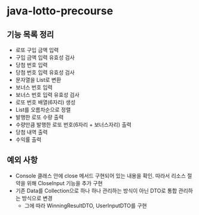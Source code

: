 # java-lotto-precourse

## 기능 목록 정리
- 로또 구입 금액 입력
- 구입 금액 입력 유효성 검사
- 당첨 번호 입력
- 당첨 번호 입력 유효성 검사
- 문자열을 List<Integer>로 변환 
- 보너스 번호 입력
- 보너스 번호 입력 유효성 검사
- 로또 번호 배열(6자리) 생성
- List<Integer>를 오름차순으로 정렬
- 발행한 로또 수량 출력
- 수량만큼 발행한 로또 번호(6자리 + 보너스자리) 출력
- 당첨 내역 출력
- 수익률 출력

## 예외 사항
- Console 클래스 안에 close 메서드 구현되어 있는 내용을 확인. 따라서 리소스 절약을 위해 CloseInput 기능을 추가 구현
- 기존 Data를 Collection으로 하나 하나 관리하는 방식이 아닌 DTO로 통합 관리하는 방식으로 변경
  - 그에 따라 WinningResultDTO, UserInputDTO를 구현